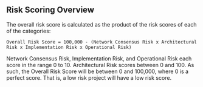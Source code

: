 ## Risk Scoring Overview
The overall risk score is calculated as the product of the risk scores of each of the categories:

```
Overall Risk Score = 100,000 - (Network Consensus Risk x Architectural Risk x Implementation Risk x Operational Risk)
```

Network Consensus Risk, Implementation Risk, and Operational Risk each score in the range 0 to 10. Architectural Risk scores between 0 and 100. As such, the Overall Risk Score will be between 0 and 100,000, where 0 is a perfect score. That is, a low risk project will have a low risk score.

